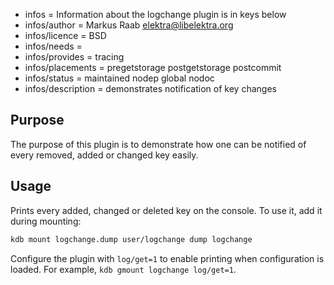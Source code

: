 - infos = Information about the logchange plugin is in keys below
- infos/author = Markus Raab <elektra@libelektra.org>
- infos/licence = BSD
- infos/needs =
- infos/provides = tracing
- infos/placements = pregetstorage postgetstorage postcommit
- infos/status = maintained nodep global nodoc
- infos/description = demonstrates notification of key changes

## Purpose

The purpose of this plugin is to demonstrate how one can
be notified of every removed, added or changed key easily.

## Usage

Prints every added, changed or deleted key on the console.
To use it, add it during mounting:

```sh
kdb mount logchange.dump user/logchange dump logchange
```

Configure the plugin with `log/get=1` to enable printing when configuration is
loaded. For example, `kdb gmount logchange log/get=1`.
